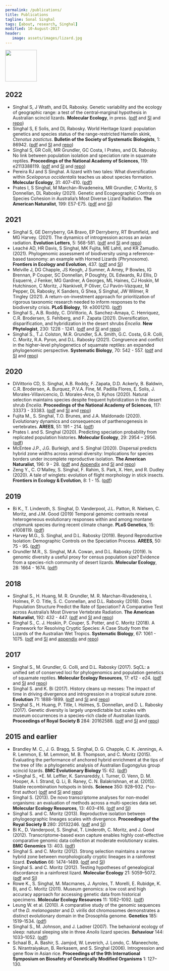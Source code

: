 ```yaml
---
permalink: /publications/
title: Publications
tagline: Sonal Singhal
tags: [about, research, Singhal]
modified: 10-August-2017
header:
   image: assets/images/lizard.jpg
---
```


<a href="https://scholar.google.com/citations?user=hGRmhQkAAAAJ&hl=en" target="_blank"><img src="/assets/images/Google_Scholar_logo_2015.png" width="100" /></a>

## 2022
* Singhal S, J Wrath, and DL Rabosky. Genetic variability and the ecology of geographic range: a test of the central‐marginal hypothesis in Australian scincid lizards. **Molecular Ecology**, in press. ([pdf](/assets/docs/Singhal_CM_etal_2022.pdf) and [SI](/assets/docs/Singhal_CM_etal_2022_SI.pdf) and [repo](https://github.com/singhal/central_marginal))
* Singhal S, E Solis, and DL Rabosky. World Heritage lizard: population genetics and species status of the range-restricted Hamelin skink, _Ctenotus zastictus_. **Bulletin of the Society of Systematic Biologists**, 1: 86942. ([pdf](/assets/docs/Singhal_zasty_etal_2022.pdf) and [SI](/assets/docs/Singhal_zasty_etal_2022_SI.pdf) and [repo](https://github.com/singhal/zasty))
* Singhal S, GR Colli, MR Grundler, GC Costa, I Prates, and DL Rabosky. No link between population isolation and speciation rate in squamate reptiles. **Proceedings of the National Academy of Sciences**, 119: e2113388119. ([pdf](/assets/docs/Singhal_brazil_etal_2022.pdf) and [SI](/assets/docs/Singhal_brazil_etal_2022_SI.pdf) and [repo](https://github.com/singhal/brazil_IBD))
* Pereira RJ and S Singhal. A lizard with two tales: What diversification within _Sceloporus occidentalis_ teaches us about species formation. **Molecular Ecology**, 31: 407-410. ([pdf](/assets/docs/Pereira_Singhal_2022.pdf))
* Prates I, S Singhal, M Marchán-Rivadeneira, MR Grundler, C Moritz, S Donnellan, DL Rabosky (2021). Genetic and Ecogeographic Controls on Species Cohesion in Australia’s Most Diverse Lizard Radiation. **The American Naturalist**, 199: E57-E75. ([pdf](/assets/docs/Prates_etal_2022.pdf) and [SI](/assets/docs/Prates_etal_2022_SI.pdf))

## 2021
* Singhal S, GE Derryberry, GA Bravo, EP Derryberry, RT Brumfield, and MG Harvey. (2021). The dynamics of introgression across an avian radiation. **Evolution Letters**, 5: 568-581. ([pdf](/assets/docs/Singhal_birds_etal_2021.pdf) and [SI](/assets/docs/Singhal_birds_etal_2021_SI.pdf) and [repo](https://github.com/singhal/bird_hyb))
* Leaché AD, HR Davis, S Singhal, MK Fujita, ME Lahti, and KR Zamudio. (2021). Phylogenomic assessment of biodiversity using a reference-based taxonomy: an example with Horned Lizards (_Phrynosoma_). **Frontiers in Ecology and Evolution**, 437. ([pdf](/assets/docs/Leache_etal_2021.pdf) and [SI](/assets/docs/Leache_etal_2021_SI.pdf))
* Melville J, DG Chapple, JS Keogh, J Sumner, A Amey, P Bowles, IG Brennan, P Couper, SC Donnellan, P Doughty, DL Edwards, RJ Ellis, D Esquerré, J Fenker, MG Gardner, A Georges, ML Haines, CJ Hoskin, M Hutchinson, C Moritz, J Nankivell, P Oliver, CJ Pavón-Vázquez, M Pepper, DL Rabosky, K Sanders, G Shea, S Singhal, JW Wilmer, R Tingley (2021). A return-on-investment approach for prioritization of rigorous taxonomic research needed to inform responses to the biodiversity crisis. **PLoS Biology**, 19: e3001210. ([pdf](/assets/docs/Melville_etal_2021.pdf))
* Singhal S., A.B. Roddy, C. DiVittorio, A. Sanchez-Amaya, C. Henriquez, C.R. Brodersen, S. Fehlberg, and F. Zapata (2021). Diversification, disparification, and hybridization in the desert shrubs _Encelia_. **New Phytologist**, 230: 1228 - 1241. ([pdf](/assets/docs/Singhal_etal_2020.pdf) and [SI](/assets/docs/Singhal_etal_2020_SI.pdf) and [repo](https://github.com/singhal/encelia_phylogeny))
* Singhal S., T.J. Colston, M.R. Grundler, S.A. Smith, G.C. Costa, G.R. Colli, C. Moritz, R.A. Pyron, and D.L. Rabosky (2021). Congruence and conflict in the higher-level phylogenetics of squamate reptiles: an expanded phylogenomic perspective. **Systematic Biology**, 70: 542 - 557. ([pdf](/assets/docs/Singhal_conflict_etal_2021.pdf) and [SI](/assets/docs/Singhal_conflict_etal_2021_SI.pdf) and [repo](https://github.com/singhal/conflict_analysis))


## 2020

* DiVittorio CD, S. Singhal, A.B. Roddy, F. Zapata, D.D. Ackerly, B. Baldwin, C.R. Brodersen, A. Burquez, P.V.A. Fine, M. Padilla Flores, E. Solis, J. Morales-Villavicencio, D. Morales-Arce, D. Kyhos (2020). Natural selection maintains species despite frequent hybridization in the desert shrub _Encelia_. **Proceedings of the National Academy of Sciences**, 117: 33373 - 33383. ([pdf](/assets/docs/DiVittorio_etal_2020.pdf) and [SI](/assets/docs/DiVittorio_etal_2020_SI.pdf) and [repo](https://github.com/singhal/encelia_transplant))
* Fujita M., S. Singhal, T.O. Brunes, and J.A. Maldonado (2020). Evolutionary dynamics and consequences of parthenogenesis in vertebrates. **AREES**, 51: 191 - 214. ([pdf](/assets/docs/Fujita_etal_2020.pdf))
* Prates I. and S. Singhal (2020). Predicting speciation probability from replicated population histories. **Molecular Ecology**, 29: 2954 – 2956. ([pdf](/assets/docs/Prates_Singhal_2020.pdf))
* McEntee J.P., J.G. Burleigh, and S. Singhal (2020). Dispersal predicts hybrid zone widths across animal diversity: Implications for species borders under incomplete reproductive isolation. **The American Naturalist**, 196: 9 - 28. ([pdf](/assets/docs/McEntee_hz_2020.pdf) and [Appendix](/assets/docs/McEntee_hz_App_2020.pdf) and [SI](/assets/docs/McEntee_hz_SI_2020.pdf) and [repo](https://github.com/singhal/hz_metaanalysis))
* Zeng Y., C. O'Malley, S. Singhal, F. Rahim, S. Park, X. Hen, and R. Dudley (2020). A tale of winglets: evolution of flight morphology in stick insects. **Frontiers in Ecology & Evolution**, 8: 1 - 15. ([pdf](/assets/docs/Zeng_etal_2020.pdf))


## 2019
* Bi K., T. Linderoth, S. Singhal, D. Vanderpool, J.L. Patton, R. Nielsen, C. Moritz, and J.M. Good (2019) Temporal genomic contrasts reveal heterogeneous evolutionary responses within and among montane chipmunk species during recent climate change. **PLoS Genetics**, 15: e1008119.  ([pdf](/assets/docs/Bi_etal_2019.pdf)) 
* Harvey M.G., S. Singhal, and D.L. Rabosky (2019). Beyond Reproductive Isolation: Demographic Controls on the Speciation Process. **AREES**, 50: 75 - 95. ([pdf](/assets/docs/Harvey_etal_2019.pdf)) 
* Grundler M.R., S. Singhal, M.A. Cowan, and D.L. Rabosky (2019). Is genomic diversity a useful proxy for census population size? Evidence from a species-rich community of desert lizards. **Molecular Ecology**, 28: 1664 - 1674. ([pdf](/assets/docs/Grundler_etal_2019.pdf))

## 2018
* Singhal S., H. Huang, M. R. Grundler, M. R. Marchan-Rivadeneira, I. Holmes, P. O. Title, S. C. Connellan, and D.L. Rabosky (2018). Does Population Structure Predict the Rate of Speciation? A Comparative Test across Australia’s Most Diverse Vertebrate Radiation. **The American Naturalist**, 192: 432 - 447. ([pdf](/assets/docs/Singhal_geneflow_2018.pdf) and [SI](/assets/docs/Singhal_geneflow_SI_2018.pdf) and [repo](https://github.com/singhal/Spheno_Gene_Flow))
* Singhal S., C. J. Hoskin, P. Couper, S. Potter, and C. Moritz (2018). A Framework for Resolving Cryptic Species: A Case Study from the Lizards of the Australian Wet Tropics. **Systematic Biology**, 67: 1061 - 1075. ([pdf](/assets/docs/Singhal_species_2018.pdf) and [SI](/assets/docs/Singhal_species_SI_2018.pdf) and [appendix](/assets/docs/Singhal_species_appendix_2018.pdf) and [repo](https://github.com/singhal/AWT_delimit))

## 2017
* Singhal S., M. Grundler, G. Colli, and D.L. Rabosky (2017). SqCL: a unified set of conserved loci for phylogenomics and population genetics of squamate reptiles. **Molecular Ecology Resources**, 17: e12 - e24. ([pdf](/assets/docs/Singhal_etal_2017_SqCL.pdf) and [SI](/assets/docs/Singhal_etal_2017_SqCL_SI.pdf) and [repo](https://github.com/singhal/SqCL))
* Singhal S. and K. Bi (2017). History cleans up messes: The impact of time in driving divergence and introgression in a tropical suture zone. **Evolution** 71: 1888-1899. ([pdf](/assets/docs/SinghalBi_2017_history.pdf) and [SI](/assets/docs/SinghalBi_2017_history_SI.pdf) and [repo](https://github.com/singhal/introgression_AWT))
* Singhal S., H. Huang, P. Title, I. Holmes, S. Donnellan, and D. L. Rabosky (2017). Genetic diversity is largely unpredictable but scales with museum occurrences in a species-rich clade of Australian lizards. **Proceedings of Royal Society B** 284: 20162588. ([pdf](/assets/docs/Singhal_etal_2017_gendiv.pdf) and [SI](/assets/docs/Singhal_etal_2017_gendiv_SI.pdf) and [repo](https://github.com/singhal/ct_gen_div))

## 2015 and earlier
* Brandley M. C., J. G. Bragg, S. Singhal, D. G. Chapple, C. K. Jennings, A. R. Lemmon, E. M. Lemmon, M. B. Thompson, and C. Moritz (2015). Evaluating the performance of anchored hybrid enrichment at the tips of the tree of life: a phylogenetic analysis of Australian Eugongylus group scincid lizards. **BMC Evolutionary Biology** 15: 62. ([pdf](/assets/docs/Brandley_etal_2015_ahe.pdf))
* \*Singhal S., \*E. M. Leffler, K. Sannareddy, I. Turner, O. Venn, D. M. Hooper, A. I. Strand, Q. Li, B. Raney, C. N. Balakrishnan, et al. (2015). Stable recombination hotspots in birds. **Science** 350: 928–932. (\*co-first author) ([pdf](/assets/docs/Singhal_etal_2015_recombination.pdf) and [SI](/assets/docs/Singhal_etal_2015_recombination_SI.pdf) and [repo](https://github.com/singhal/postdoc))
* Singhal S. (2013). De novo transcriptome analyses for non-model organisms: an evaluation of methods across a multi-species data set. **Molecular Ecology Resources**, 13: 403–416. ([pdf](/assets/docs/Singhal_2013_transcriptome.pdf) and [SI](/assets/docs/Singhal_2013_transcriptome_SI.pdf))
* Singhal S. and C. Moritz (2013). Reproductive isolation between phylogeographic lineages scales with divergence. **Proceedings of the Royal Society B** 280: 20132246. ([pdf](/assets/docs/SinghalMoritz_2013_RI.pdf) and [SI](/assets/docs/SinghalMoritz_2013_RI_SI.pdf))
* Bi K., D. Vanderpool, S. Singhal, T. Linderoth, C. Moritz, and J. Good (2012). Transcriptome-based exon capture enables highly cost-effective comparative genomic data collection at moderate evolutionary scales. **BMC Genomics** 13: 403. ([pdf](/assets/docs/Bi_etal_2012_exoncap.pdf))
* Singhal S. and C. Moritz (2012). Strong selection maintains a narrow hybrid zone between morphologically cryptic lineages in a rainforest lizard. **Evolution** 66: 1474–1489. ([pdf](/assets/docs/SinghalMoritz_2012_gillieshz.pdf) and [SI](/assets/docs/SinghalMoritz_2012_gillieshz_SI.pdf))
* Singhal S. and C. Moritz (2012). Testing hypotheses of genealogical discordance in a rainforest lizard. **Molecular Ecology** 21: 5059–5072. ([pdf](/assets/docs/SinghalMoritz_2012_discordance.pdf) and [SI](/assets/docs/SinghalMoritz_2012_discordance_SI.pdf))
* Rowe K., S. Singhal, M. Macmanes, J. Ayroles, T. Morelli, E. Rubidge, K. Bi, and C. Moritz (2011). Museum genomics: a low cost and high accuracy approach for accessing genetic data from historical specimens. **Molecular Ecology Resources** 11: 1082–1092. ([pdf](/assets/docs/Rowe_etal_2011_museum.pdf))
* Leung W. et al. (2010). A comparative study of the genomic sequences of the _D. melanogaster_ and _D. virilis_ dot chromosomes demonstrates a distinct evolutionary domain in the Drosophila genome. **Genetics** 185: 1519–1534. ([pdf](/assets/docs/Leung_etal_2010_drosophila.pdf))
* Singhal S., M. Johnson, and J. Ladner (2007). The behavioral ecology of sleep: natural sleeping site in three _Anolis_ lizard species. **Behaviour** 144: 1033–1052. ([pdf](/assets/docs/Singhal_etal_2007_sleep.pdf))
* Schaal B., A. Bashir, S. Jamjod, W. Leverich, J. Londo, C. Maneechote, S. Nirantraiyakun, B. Rerkasem, and S. Singhal (2006). Introgression and gene flow in Asian rice. **Proceedings of the 9th International Symposium on Biosafety of Genetically Modified Organisms** 1: 127–130.

